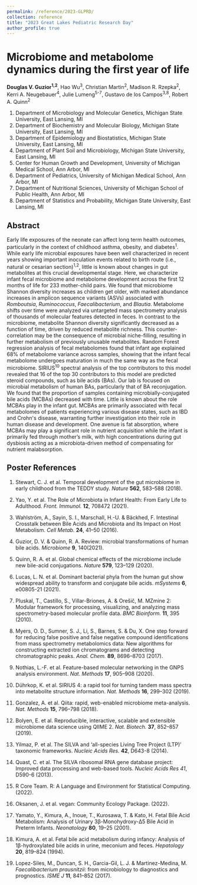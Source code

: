 ```yaml
---
permalink: /reference/2023-GLPRD/
collection: reference
title: "2023 Great Lakes Pediatric Research Day"
author_profile: true
---
```

# Microbiome and metabolome dynamics during the first year of life
**Douglas V. Guzior<sup>1,2</sup>**, Hao Wu<sup>3</sup>, Christian Martin<sup>2</sup>, Madison R. Rzepka<sup>2</sup>, Kerri A. Neugebauer<sup>4</sup>, Julie Lumeng<sup>5-7</sup>, Gustavo de los Campos<sup>3,8</sup>, Robert A. Quinn<sup>2</sup>

1. Department of Microbiology and Molecular Genetics, Michigan State University, East Lansing, MI
2. Department of Biochemistry and Molecular Biology, Michigan State University, East Lansing, MI
3. Department of Epidemiology and Biostatistics, Michigan State University, East Lansing, MI
4. Department of Plant Soil and Microbiology, Michigan State University, East Lansing, MI
5. Center for Human Growth and Development, University of Michigan Medical School, Ann Arbor, MI
6. Department of Pediatrics, University of Michigan Medical School, Ann Arbor, MI
7. Department of Nutritional Sciences, University of Michigan School of Public Health, Ann Arbor, MI
8. Department of Statistics and Probability, Michigan State University, East Lansing, MI

## Abstract
Early life exposures of the neonate can affect long term health outcomes, particularly in the context of childhood asthma, obesity, and diabetes<sup>1</sup>. While early life microbial exposures have been well characterized in recent years showing important inoculation events related to birth route (i.e., natural or cesarian section)<sup>1,2</sup>, little is known about changes in gut metabolites at this crucial developmental stage. Here, we characterize infant fecal microbiome and metabolome development across the first 12 months of life for 233 mother-child pairs. We found that microbiome Shannon diversity increases as children get older, with marked abundance increases in amplicon sequence variants (ASVs) associated with *Romboutsia*, *Ruminococcus*, *Faecalibacterium*, and *Blautia*. Metabolome shifts over time were analyzed via untargeted mass spectrometry analysis of thousands of molecular features detected in feces. In contrast to the microbiome, metabolite Shannon diversity significantly decreased as a function of time, driven by reduced metabolite richness. This counter-correlation may be the consequence of microbial niche-filling, resulting in further metabolism of previously unusable metabolites.  Random Forest regression analysis of fecal metabolomes found that infant age explained 68% of metabolome variance across samples, showing that the infant fecal metabolome undergoes maturation in much the same way as the fecal microbiome. SIRIUS<sup>10</sup> spectral analysis of the top contributors to this model revealed that 16 of the top 30 contributors to this model are predicted steroid compounds, such as bile acids (BAs). Our lab is focused on microbial metabolism of human BAs, particularly that of BA reconjugation. We found that the proportion of samples containing microbially-conjugated bile acids (MCBAs) decreased with time. Little is known about the role MCBAs play in the infant gut. MCBAs are primarily associated with fecal metabolomes of patients experiencing various disease states, such as IBD and Crohn's disease, warranting further investigation into their role in human disease and development. One avenue is fat absorption, where MCBAs may play a significant role in nutrient acquisition while the infant is primarily fed through mother’s milk, with high concentrations during gut dysbiosis acting as a microbiota-driven method of compensating for nutrient malabsorption.

## Poster References
1. Stewart, C. J. et al. Temporal development of the gut microbiome in early childhood from the TEDDY study. *Nature* **562**, 583–588 (2018).

2. Yao, Y. et al. The Role of Microbiota in Infant Health: From Early Life to Adulthood. *Front. Immunol.* **12**, 708472 (2021).

3. Wahlström, A., Sayin, S. I., Marschall, H.-U. & Bäckhed, F. Intestinal Crosstalk between Bile Acids and Microbiota and Its Impact on Host Metabolism. *Cell Metab.* **24**, 41–50 (2016).

4. Guzior, D. V. & Quinn, R. A. Review: microbial transformations of human bile acids. *Microbiome* **9**, 140(2021).

5. Quinn, R. A. et al. Global chemical effects of the microbiome include new bile-acid conjugations. *Nature* **579**, 123–129 (2020).

6. Lucas, L. N. et al. Dominant bacterial phyla from the human gut show widespread ability to transform and conjugate bile acids. *mSystems* **6**, e00805-21 (2021).

7. Pluskal, T., Castillo, S., Villar-Briones, A. & Orešič, M. MZmine 2: Modular framework for processing, visualizing, and analyzing mass spectrometry-based molecular profile data. *BMC Bioinform.* **11**, 395 (2010).

8. Myers, O. D., Sumner, S. J., Li, S., Barnes, S. & Du, X. One step forward for reducing false positive and false negative compound identifications from mass spectrometry metabolomics data: New algorithms for constructing extracted ion chromatograms and detecting chromatographic peaks. *Anal. Chem.* **89**, 8696–8703 (2017).

9. Nothias, L.-F. et al. Feature-based molecular networking in the GNPS analysis environment. *Nat. Methods* **17**, 905–908 (2020).

10. Dührkop, K. et al. SIRIUS 4: a rapid tool for turning tandem mass spectra into metabolite structure information. *Nat. Methods* **16**, 299–302 (2019).

11. Gonzalez, A. et al. Qiita: rapid, web-enabled microbiome meta-analysis. *Nat. Methods* **15**, 796–798 (2018).

12. Bolyen, E. et al. Reproducible, interactive, scalable and extensible microbiome data science using QIIME 2. *Nat. Biotech.* **37**, 852–857 (2019).

13. Yilmaz, P. et al. The SILVA and ‘all-species Living Tree Project (LTP)’ taxonomic frameworks. *Nucleic Acids Res.* **42**, D643-8 (2014).

14. Quast, C. et al. The SILVA ribosomal RNA gene database project: Improved data processing and web-based tools. *Nucleic Acids Res* *41*, D590-6 (2013).

15. R Core Team. R: A Language and Environment for Statistical Computing. (2022).

16. Oksanen, J. et al. vegan: Community Ecology Package. (2022).

17. Yamato, Y., Kimura, A., Inoue, T., Kurosawa, T. & Kato, H. Fetal Bile Acid Metabolism: Analysis of Urinary 3β-Monohydroxy-Δ5 Bile Acid in Preterm Infants. *Neonatology* **80**, 19–25 (2001).

18. Kimura, A. et al. Fetal bile acid metabolism during infancy: Analysis of 1β-hydroxylated bile acids in urine, meconium and feces. *Hepatology* **20**, 819–824 (1994).

19. Lopez-Siles, M., Duncan, S. H., Garcia-Gil, L. J. & Martinez-Medina, M. *Faecalibacterium prausnitzii*: from microbiology to diagnostics and prognostics. *ISME J* **11**, 841–852 (2017).
